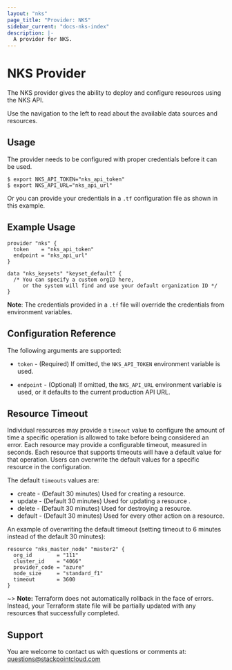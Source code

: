 ```yaml
---
layout: "nks"
page_title: "Provider: NKS"
sidebar_current: "docs-nks-index"
description: |-
  A provider for NKS.
---
```


# NKS Provider

The NKS provider gives the ability to deploy and configure resources using the NKS API.

Use the navigation to the left to read about the available data sources and resources.


## Usage

The provider needs to be configured with proper credentials before it can be used.


```hcl
$ export NKS_API_TOKEN="nks_api_token"
$ export NKS_API_URL="nks_api_url"
```

Or you can provide your credentials in a `.tf` configuration file as shown in this example.


## Example Usage


```hcl
provider "nks" {
  token    = "nks_api_token"
  endpoint = "nks_api_url"
}

data "nks_keysets" "keyset_default" {
  /* You can specify a custom orgID here,   
     or the system will find and use your default organization ID */
}
```


**Note**: The credentials provided in a `.tf` file will override the credentials from environment variables.

## Configuration Reference

The following arguments are supported:

* `token` - (Required) If omitted, the `NKS_API_TOKEN` environment variable is used.

* `endpoint` - (Optional) If omitted, the `NKS_API_URL` environment variable is used, or it defaults to the current production API URL.


## Resource Timeout

Individual resources may provide a `timeout` value to configure the amount of time a specific operation is allowed to take before being considered an error. Each resource may provide a configurable timeout, measured in seconds. Each resource that supports timeouts will have a default value for that operation.
Users can overwrite the default values for a specific resource in the configuration.

The default `timeouts` values are:

* create  - (Default 30 minutes) Used for creating a resource.
* update  - (Default 30 minutes) Used for updating a resource .
* delete  - (Default 30 minutes) Used for destroying a resource.
* default - (Default 30 minutes) Used for every other action on a resource.

An example of overwriting the default timeout (setting timeout to 6 minutes instead of the default 30 minutes):

```hcl
resource "nks_master_node" "master2" {
  org_id        = "111"
  cluster_id    = "4066"
  provider_code = "azure"
  node_size     = "standard_f1"
  timeout       = 3600
}

```

~> **Note:** Terraform does not automatically rollback in the face of errors.
Instead, your Terraform state file will be partially updated with
any resources that successfully completed.

## Support
You are welcome to contact us with questions or comments at: questions@stackpointcloud.com
